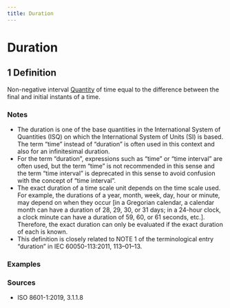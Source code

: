 ```yaml
---
title: Duration
---
```


# Duration

## 1 Definition

Non-negative interval [Quantity](../quantity) of time equal to the difference between the final and initial instants of a time.

### Notes 
- The duration is one of the base quantities in the International System of Quantities (ISQ) on which the International System of Units (SI) is based. The term “time” instead of “duration” is often used in this context and also for an infinitesimal duration.
- For the term “duration”, expressions such as “time” or “time interval” are often used, but the term “time” is not recommended in this sense and the term “time interval” is deprecated in this sense to avoid confusion with the concept of “time interval”.
- The exact duration of a time scale unit depends on the time scale used. For example, the durations of a year, month, week, day, hour or minute, may depend on when they occur [in a Gregorian calendar, a calendar month can have a duration of 28, 29, 30, or 31 days; in a 24-hour clock, a clock minute can have a duration of 59, 60, or 61 seconds, etc.]. Therefore, the exact duration can only be evaluated if the exact duration of each is known.
- This definition is closely related to NOTE 1 of the terminological entry “duration” in IEC 60050-113:2011, 113–01–13.

### Examples 

### Sources
- ISO 8601-1:2019, 3.1.1.8
